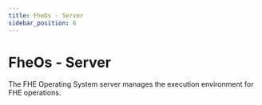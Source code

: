 ```yaml
---
title: FheOs - Server
sidebar_position: 6
---
```


# FheOs - Server

The FHE Operating System server manages the execution environment for FHE operations. 